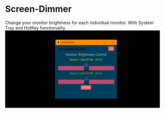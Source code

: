 # Screen-Dimmer
Change your monitor brightness for each individual monitor. With System Tray and HotKey functionality.
![alt text](https://github.com/2Kbummer/Screen-Dimmer/blob/Screen-Dimmer/repository-open-graph-template.png?raw=true)
